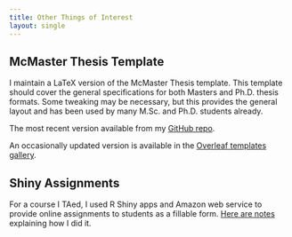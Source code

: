 ```yaml
---
title: Other Things of Interest
layout: single
---
```


## McMaster Thesis Template

I maintain a LaTeX version of the McMaster Thesis template. This template should cover the general specifications for both Masters and Ph.D. thesis formats. Some tweaking may be necessary, but this provides the general layout and has been used by many M.Sc. and Ph.D. students already.

The most recent version available from my [GitHub repo](https://github.com/benjaminfurman/McMaster_Thesis_Template).

An occasionally updated version is available in the [Overleaf templates gallery](https://www.overleaf.com/latex/templates/mcmaster-thesis-example/bjccppctqwgt#.V_wpQNxD9E4).


## Shiny Assignments

For a course I TAed, I used R Shiny apps and Amazon web service to provide online assignments to students as a fillable form. [Here are notes](/_posts/shiny_assignments.html/) explaining how I did it.
